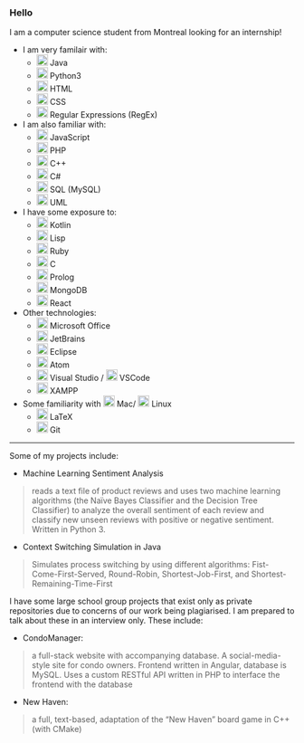 ### Hello

I am a computer science student from Montreal looking for an internship!

- I am very familair with:
    - <img alt="java" width="20px" src="https://img.icons8.com/color/48/000000/java-coffee-cup-logo--v1.png"/> Java
    - <img alt="python" width="20px" src="https://img.icons8.com/color/48/000000/python--v1.png"/> Python3
    - <img alt="html" width="20px" src="https://img.icons8.com/color/48/000000/html-5--v1.png"/> HTML
    - <img alt="css" width="20px" src="https://img.icons8.com/color/48/000000/css3.png"/> CSS
    - <img alt="regex" width="20px" src="https://img.icons8.com/offices/30/000000/regex.png"/> Regular Expressions (RegEx)
- I am also familiar with:
    - <img alt="js" width="20px" src="https://img.icons8.com/color/48/000000/javascript--v1.png"/> JavaScript
    - <img alt="php" width="20px" src="https://img.icons8.com/officel/16/000000/php-logo.png"/> PHP
    - <img alt="c++" width="20px" src="https://img.icons8.com/color/48/000000/c-plus-plus-logo.png"/> C++
    - <img alt="c#" width="20px" src="https://img.icons8.com/color/48/000000/c-sharp-logo.png"/> C#
    - <img alt="mysql" width="20px" src="https://img.icons8.com/fluency/48/000000/mysql-logo.png"/> SQL (MySQL)
    - <img alt="uml" width="20px" src="https://img.icons8.com/ios/50/000000/flow-chart.png"/> UML
- I have some exposure to:
    - <img alt="kotlin" width="20px" src="https://img.icons8.com/color/48/000000/kotlin.png"/> Kotlin
    - <img alt="lisp" width="20px" src="https://img.icons8.com/color/48/000000/lisp.png"/> Lisp
    - <img alt="ruby" width="20px" src="https://img.icons8.com/color/48/000000/ruby-programming-language.png"/> Ruby
    - <img alt="c" width="20px" src="https://img.icons8.com/color/48/000000/c-programming.png"/> C
    - <img alt="js" width="20px" src="https://cdn.iconscout.com/icon/free/png-256/prolog-458170.png"/> Prolog
    - <img alt="mongo" width="20px" src="https://img.icons8.com/color/48/000000/mongodb.png"/> MongoDB
    - <img alt="react" width="20px" src="https://img.icons8.com/office/16/000000/react.png"/> React
- Other technologies:
    - <img alt="ms" width="20px" src="https://img.icons8.com/color/48/000000/microsoft.png"/> Microsoft Office
    - <img alt="intellij" width="20px" src="https://img.icons8.com/color/48/000000/intellij-idea.png"/> JetBrains
    - <img alt="eclipse" width="20px" src="https://img.icons8.com/officel/16/000000/java-eclipse.png"/> Eclipse
    - <img alt="atom" width="20px" src="https://img.icons8.com/ios/50/000000/atom-editor.png"/> Atom
    - <img alt="vs" width="20px" src="https://img.icons8.com/color/48/000000/visual-studio-2019.png"/> Visual Studio / <img alt="vscode" width="20px" src="https://img.icons8.com/color/48/000000/visual-studio-code-2019.png"/> VSCode
    - <img alt="uml" width="20px" src="https://cdn2.iconfinder.com/data/icons/pack1-baco-flurry-icons-style/512/XAMPP.png"/> XAMPP
- Some familiarity with  <img alt="mac" width="20px" src="https://img.icons8.com/ios-glyphs/30/000000/mac-client.png"/> Mac/ <img alt="mac" width="20px" src="https://img.icons8.com/color/48/000000/linux--v1.png"/> Linux
    - <img alt="latex" width="20px" src="https://img.icons8.com/color/48/000000/latex.png"/> LaTeX
    - <img alt="git" width="20px" src="https://img.icons8.com/color/50/000000/git.png"/> Git

---

Some of my projects include:

- Machine Learning Sentiment Analysis
> reads a text file of product reviews and uses two machine learning
algorithms (the Naïve Bayes
Classifier and the Decision
Tree Classifier) to analyze
the overall sentiment of each review and classify new unseen reviews with positive or negative sentiment.
Written in Python 3.

- Context Switching  Simulation in Java
> Simulates process switching by using different algorithms: Fist-Come-First-Served, Round-Robin, Shortest-Job-First, and Shortest-Remaining-Time-First

I have some large school group projects that exist only as private repositories due to concerns of our work being plagiarised. I am prepared to talk about these in an interview only. These include:

- CondoManager:
> a full-stack website with accompanying database. A social-media-style site for condo
owners. Frontend written in Angular, database is MySQL. Uses a custom RESTful API written in PHP to
interface the frontend with the database

- New Haven:
> a full, text-based, adaptation of the “New Haven” board game in C++ (with CMake)
